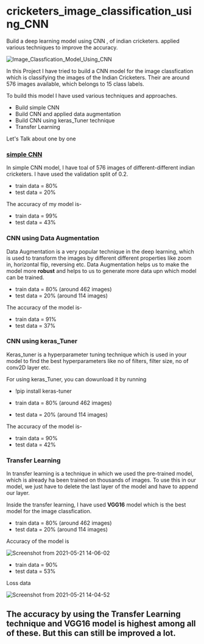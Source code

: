 # cricketers_image_classification_using_CNN
Build a deep learning model using CNN , of indian cricketers. applied various techniques to improve the accuracy.

![Image_Classfication_Model_Using_CNN](https://user-images.githubusercontent.com/63632573/119144837-b15c9f80-ba66-11eb-9629-da60e918123f.png)

In this Project I have tried to build a CNN model for the image classfication which is classifying the images of the Indian Cricketers.
Their are around 576 images available, which belongs to 15 class labels.

To build this model I have used various techniques and approaches.
- Build simple CNN
- Build CNN and applied data augmentation
- Build CNN using keras_Tuner technique
- Transfer Learning

Let's Talk about one by one 
### <u>simple CNN</u>
In simple CNN model, I have toal of 576 images of different-different indian cricketers. 
I have used the validation split of 0.2.
- train data = 80%
- test data  = 20%

The accuracy of my model is-
- train data = 99%
- test data = 43%

### CNN using Data Augmentation
Data Augmentation is a very popular technique in the deep learning, which is used to transform the images by different different properties 
like zoom in, horizontal flip, reversing etc.
Data Augmentation helps us to make the model more **robust** and helps to us to generate more data upn which model can be trained.
 

- train data = 80% (around 462 images)
- test data  = 20% (around 114 images)

The accuracy of the model is-
- train data = 91%
- test data = 37%

### CNN using keras_Tuner
Keras_tuner is a hyperparameter tuning technique which is used in your model to find the best hyperparameters like no of filters, filter size,
no of conv2D layer etc.

For using keras_Tuner, you can dowunload it by running
- !pip install keras-tuner

 - train data = 80% (around 462 images)
 - test data  = 20% (around 114 images)


The accuracy of the model is-
- train data = 90%
- test data = 42%

### Transfer Learning
In transfer learning is a technique in which we used the pre-trained model, which is already ha been trained on thousands of images.
To use this in our model, we just have to delete the last layer of the model and have to append our layer.

Inside the transfer learning, I have used **VGG16** model which is the best model for the image classfication.

 - train data = 80% (around 462 images)
 - test data  = 20% (around 114 images)

Accuracy of the model is

![Screenshot from 2021-05-21 14-06-02](https://user-images.githubusercontent.com/63632573/119150088-be2fc200-ba6b-11eb-8241-b97eb2bd8ca1.png)

- train data = 90%
- test data = 53%

Loss data

![Screenshot from 2021-05-21 14-04-52](https://user-images.githubusercontent.com/63632573/119150186-d4d61900-ba6b-11eb-9047-8e6d1d033cf9.png)



## The accuracy by using the Transfer Learning technique and VGG16 model is highest among all of these. But this can still be improved a lot.


 


